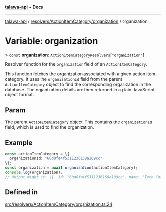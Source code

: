 [**talawa-api**](../../../../README.md) • **Docs**

***

[talawa-api](../../../../modules.md) / [resolvers/ActionItemCategory/organization](../README.md) / organization

# Variable: organization

\> `const` **organization**: [`ActionItemCategoryResolvers`](../../../../types/generatedGraphQLTypes/type-aliases/ActionItemCategoryResolvers.md)\[`"organization"`\]

Resolver function for the `organization` field of an `ActionItemCategory`.

This function fetches the organization associated with a given action item category.
It uses the `organizationId` field from the parent `ActionItemCategory` object to find the corresponding organization in the database.
The organization details are then returned in a plain JavaScript object format.

## Param

The parent `ActionItemCategory` object. This contains the `organizationId` field, which is used to find the organization.

## Example

```typescript
const actionItemCategory = \{
  organizationId: "60d0fe4f5311236168a109cc"
\};
const organization = await organization(actionItemCategory);
console.log(organization);
// Output might be: \{ _id: "60d0fe4f5311236168a109cc", name: "Tech Corp", address: "123 Tech Lane" \}
```

## Defined in

[src/resolvers/ActionItemCategory/organization.ts:24](https://github.com/PalisadoesFoundation/talawa-api/blob/1f38da5423898626c6ebfa24896a9c3d008195c6/src/resolvers/ActionItemCategory/organization.ts#L24)
